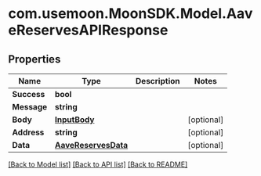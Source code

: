 # com.usemoon.MoonSDK.Model.AaveReservesAPIResponse

## Properties

Name | Type | Description | Notes
------------ | ------------- | ------------- | -------------
**Success** | **bool** |  | 
**Message** | **string** |  | 
**Body** | [**InputBody**](InputBody.md) |  | [optional] 
**Address** | **string** |  | [optional] 
**Data** | [**AaveReservesData**](AaveReservesData.md) |  | [optional] 

[[Back to Model list]](../README.md#documentation-for-models) [[Back to API list]](../README.md#documentation-for-api-endpoints) [[Back to README]](../README.md)

